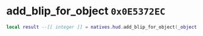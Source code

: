 # add_blip_for_object `0x0E5372EC`

```lua
local result --[[ integer ]] = natives.hud.add_blip_for_object(_object --[[ integer ]], _blipid --[[ number ]], _unk0 --[[ integer ]], _unk1 --[[ boolean ]], _unk2 --[[ integer ]])
```